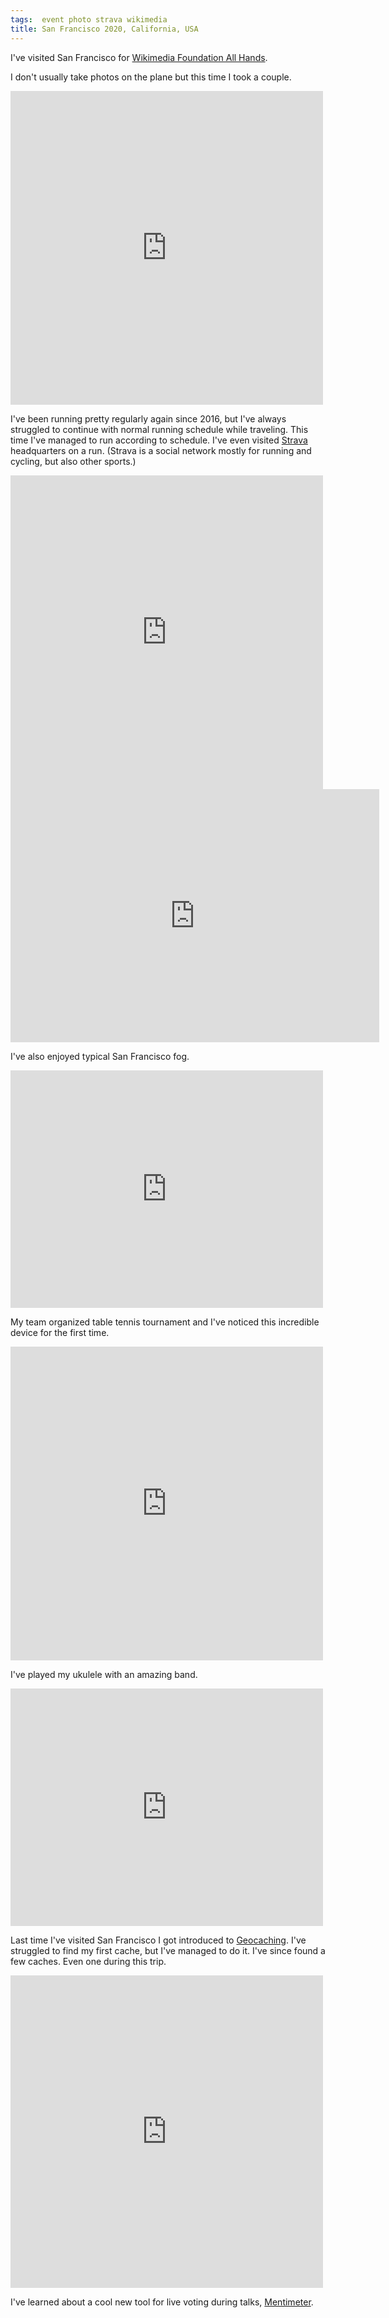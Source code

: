 ```yaml
---
tags:  event photo strava wikimedia
title: San Francisco 2020, California, USA
---
```

I've visited San Francisco for [Wikimedia Foundation All Hands](https://commons.wikimedia.org/wiki/Category:Wikimedia_Foundation_All_Hands).

I don't usually take photos on the plane but this time I took a couple.

<iframe src="https://www.facebook.com/plugins/post.php?href=https%3A%2F%2Fwww.facebook.com%2Fphoto.php%3Ffbid%3D10158130747632290%26set%3Da.10158130737252290%26type%3D3&width=500" width="500" height="502" style="border:none;overflow:hidden" scrolling="no" frameborder="0" allowTransparency="true" allow="encrypted-media"></iframe>

I've been running pretty regularly again since 2016, but I've always struggled to continue with normal running schedule while traveling. This time I've managed to run according to schedule. I've even visited [Strava](https://www.strava.com/) headquarters on a run. (Strava is a social network mostly for running and cycling, but also other sports.)

<iframe src="https://www.facebook.com/plugins/post.php?href=https%3A%2F%2Fwww.facebook.com%2Fphoto.php%3Ffbid%3D10158130737692290%26set%3Da.10158130737252290%26type%3D3&width=500" width="500" height="502" style="border:none;overflow:hidden" scrolling="no" frameborder="0" allowTransparency="true" allow="encrypted-media"></iframe>

<iframe height='405' width='590' frameborder='0' allowtransparency='true' scrolling='no' src='https://www.strava.com/activities/3053989856/embed/ca8fc166f85bdb633013260cdb6b446d0368a9eb'></iframe>

I've also enjoyed typical San Francisco fog.

<iframe src="https://www.facebook.com/plugins/post.php?href=https%3A%2F%2Fwww.facebook.com%2Fphoto.php%3Ffbid%3D10158130737462290%26set%3Da.10158130737252290%26type%3D3&width=500" width="500" height="380" style="border:none;overflow:hidden" scrolling="no" frameborder="0" allowTransparency="true" allow="encrypted-media"></iframe>

My team organized table tennis tournament and I've noticed this incredible device for the first time.

<iframe src="https://www.facebook.com/plugins/post.php?href=https%3A%2F%2Fwww.facebook.com%2Fphoto.php%3Ffbid%3D10158130737752290%26set%3Da.10158130737252290%26type%3D3&width=500" width="500" height="502" style="border:none;overflow:hidden" scrolling="no" frameborder="0" allowTransparency="true" allow="encrypted-media"></iframe>

I've played my ukulele with an amazing band.

<iframe src="https://www.facebook.com/plugins/post.php?href=https%3A%2F%2Fwww.facebook.com%2Fphoto.php%3Ffbid%3D10158130737522290%26set%3Da.10158130737252290%26type%3D3&width=500" width="500" height="380" style="border:none;overflow:hidden" scrolling="no" frameborder="0" allowTransparency="true" allow="encrypted-media"></iframe>

Last time I've visited San Francisco I got introduced to [Geocaching](https://en.wikipedia.org/wiki/Geocaching). I've struggled to find my first cache, but I've managed to do it. I've since found a few caches. Even one during this trip.

<iframe src="https://www.facebook.com/plugins/post.php?href=https%3A%2F%2Fwww.facebook.com%2Fphoto.php%3Ffbid%3D10158130737402290%26set%3Da.10158130737252290%26type%3D3&width=500" width="500" height="500" style="border:none;overflow:hidden" scrolling="no" frameborder="0" allowTransparency="true" allow="encrypted-media"></iframe>

I've learned about a cool new tool for live voting during talks, [Mentimeter](https://www.mentimeter.com/).
